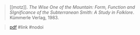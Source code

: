 > [[motz]]. *The Wise One of the Mountain: Form, Function and SIgnificance of the Subterranean Smith: A Study in Folklore*. Kümmerle Verlag, 1983.

> [pdf](a/motz1983.pdf)
> #link #nodoi 